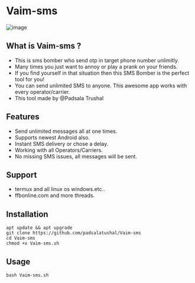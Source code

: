 # Vaim-sms
![image](https://user-images.githubusercontent.com/57517785/138546912-24e219dc-c19f-4f52-a5d5-c43c86114d6d.png)


## What is Vaim-sms ?
- This is sms bomber who send otp in target phone number unlimitly.
- Many times you just want to annoy or play a prank on your friends.
- If you find yourself in that situation then this SMS Bomber is the perfect tool for you!
- You can send unlimited SMS to anyone. This awesome app works with every operator/carrier.
- This tool made by @Padsala Trushal

## Features 

- Send unlimited messages all at one times.
- Supports newest Android also.
- Instant SMS delivery or chose a delay.
- Working with all Operators/Carriers.
- No missing SMS issues, all messages will be sent.



## Support

- termux and all linux os windows.etc..
- ffbonline.com and more threads.
 
## Installation 
```
apt update && apt upgrade 
git clone https://github.com/padsalatushal/Vaim-sms 
cd Vaim-sms
chmod +x Vaim-sms.sh
```
 
## Usage
```
bash Vaim-sms.sh
```
